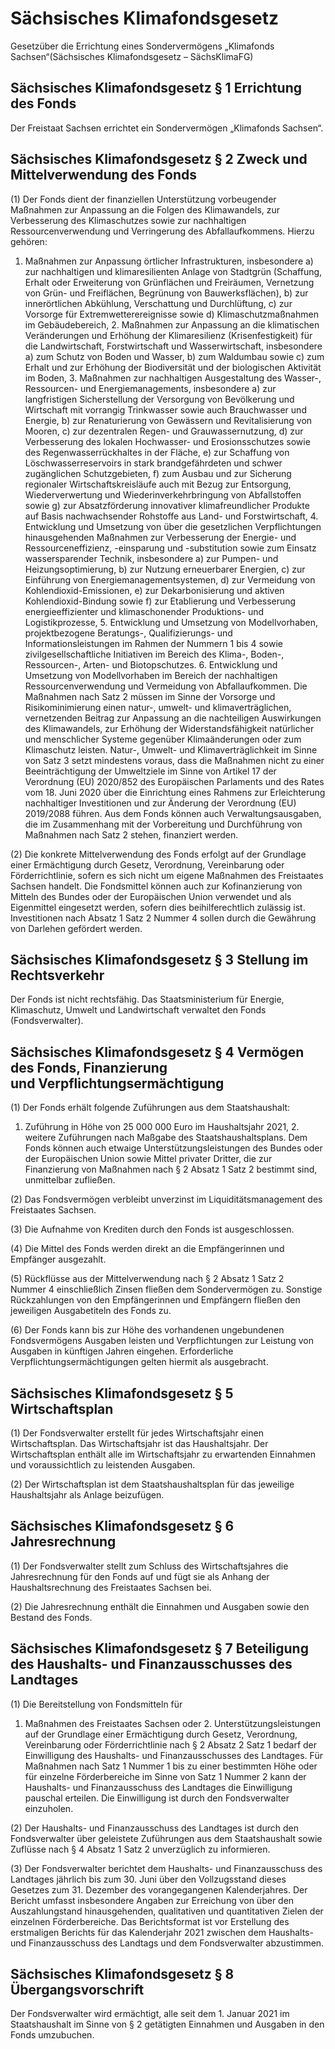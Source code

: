 # Sächsisches Klimafondsgesetz 

Gesetzüber die Errichtung eines Sondervermögens „Klimafonds Sachsen“(Sächsisches Klimafondsgesetz – SächsKlimaFG)

## Sächsisches Klimafondsgesetz  § 1 Errichtung des Fonds

Der Freistaat Sachsen errichtet ein Sondervermögen „Klimafonds Sachsen“.


## Sächsisches Klimafondsgesetz  § 2 Zweck und Mittelverwendung des Fonds

(1) Der Fonds dient der finanziellen Unterstützung vorbeugender Maßnahmen zur Anpassung an die Folgen des Klimawandels, zur Verbesserung des Klimaschutzes sowie zur nachhaltigen Ressourcenverwendung und Verringerung des Abfallaufkommens. Hierzu gehören:

1. Maßnahmen zur Anpassung örtlicher Infrastrukturen, insbesondere a) zur nachhaltigen und klimaresilienten Anlage von Stadtgrün (Schaffung, Erhalt oder Erweiterung von Grünflächen und Freiräumen, Vernetzung von Grün- und Freiflächen, Begrünung von Bauwerksflächen), b) zur innerörtlichen Abkühlung, Verschattung und Durchlüftung, c) zur Vorsorge für Extremwetterereignisse sowie d) Klimaschutzmaßnahmen im Gebäudebereich, 2. Maßnahmen zur Anpassung an die klimatischen Veränderungen und Erhöhung der Klimaresilienz (Krisenfestigkeit) für die Landwirtschaft, Forstwirtschaft und Wasserwirtschaft, insbesondere a) zum Schutz von Boden und Wasser, b) zum Waldumbau sowie c) zum Erhalt und zur Erhöhung der Biodiversität und der biologischen Aktivität im Boden, 3. Maßnahmen zur nachhaltigen Ausgestaltung des Wasser-, Ressourcen- und Energiemanagements, insbesondere a) zur langfristigen Sicherstellung der Versorgung von Bevölkerung und Wirtschaft mit vorrangig Trinkwasser sowie auch Brauchwasser und Energie, b) zur Renaturierung von Gewässern und Revitalisierung von Mooren, c) zur dezentralen Regen- und Grauwassernutzung, d) zur Verbesserung des lokalen Hochwasser- und Erosionsschutzes sowie des Regenwasserrückhaltes in der Fläche, e) zur Schaffung von Löschwasserreservoirs in stark brandgefährdeten und schwer zugänglichen Schutzgebieten, f) zum Ausbau und zur Sicherung regionaler Wirtschaftskreisläufe auch mit Bezug zur Entsorgung, Wiederverwertung und Wiederinverkehrbringung von Abfallstoffen sowie g) zur Absatzförderung innovativer klimafreundlicher Produkte auf Basis nachwachsender Rohstoffe aus Land- und Forstwirtschaft, 4. Entwicklung und Umsetzung von über die gesetzlichen Verpflichtungen hinausgehenden Maßnahmen zur Verbesserung der Energie- und Ressourceneffizienz, -einsparung und -substitution sowie zum Einsatz wassersparender Technik, insbesondere a) zur Pumpen- und Heizungsoptimierung, b) zur Nutzung erneuerbarer Energien, c) zur Einführung von Energiemanagementsystemen, d) zur Vermeidung von Kohlendioxid-Emissionen, e) zur Dekarbonisierung und aktiven Kohlendioxid-Bindung sowie f) zur Etablierung und Verbesserung energieeffizienter und klimaschonender Produktions- und Logistikprozesse, 5. Entwicklung und Umsetzung von Modellvorhaben, projektbezogene Beratungs-, Qualifizierungs- und Informationsleistungen im Rahmen der Nummern 1 bis 4 sowie zivilgesellschaftliche Initiativen im Bereich des Klima-, Boden-, Ressourcen-, Arten- und Biotopschutzes. 6. Entwicklung und Umsetzung von Modellvorhaben im Bereich der nachhaltigen Ressourcenverwendung und Vermeidung von Abfallaufkommen. Die Maßnahmen nach Satz 2 müssen im Sinne der Vorsorge und Risikominimierung einen natur-, umwelt- und klimaverträglichen, vernetzenden Beitrag zur Anpassung an die nachteiligen Auswirkungen des Klimawandels, zur Erhöhung der Widerstandsfähigkeit natürlicher und menschlicher Systeme gegenüber Klimaänderungen oder zum Klimaschutz leisten. Natur-, Umwelt- und Klimaverträglichkeit im Sinne von Satz 3 setzt mindestens voraus, dass die Maßnahmen nicht zu einer Beeinträchtigung der Umweltziele im Sinne von Artikel 17 der Verordnung (EU) 2020/852 des Europäischen Parlaments und des Rates vom 18. Juni 2020 über die Einrichtung eines Rahmens zur Erleichterung nachhaltiger Investitionen und zur Änderung der Verordnung (EU) 2019/2088 führen. Aus dem Fonds können auch Verwaltungsausgaben, die im Zusammenhang mit der Vorbereitung und Durchführung von Maßnahmen nach Satz 2 stehen, finanziert werden.

(2) Die konkrete Mittelverwendung des Fonds erfolgt auf der Grundlage einer Ermächtigung durch Gesetz, Verordnung, Vereinbarung oder Förderrichtlinie, sofern es sich nicht um eigene Maßnahmen des Freistaates Sachsen handelt. Die Fondsmittel können auch zur Kofinanzierung von Mitteln des Bundes oder der Europäischen Union verwendet und als Eigenmittel eingesetzt werden, sofern dies beihilferechtlich zulässig ist. Investitionen nach Absatz 1 Satz 2 Nummer 4 sollen durch die Gewährung von Darlehen gefördert werden.


## Sächsisches Klimafondsgesetz  § 3 Stellung im Rechtsverkehr

Der Fonds ist nicht rechtsfähig. Das Staatsministerium für Energie, Klimaschutz, Umwelt und Landwirtschaft verwaltet den Fonds (Fondsverwalter).


## Sächsisches Klimafondsgesetz  § 4 Vermögen des Fonds, Finanzierung und Verpflichtungsermächtigung

(1) Der Fonds erhält folgende Zuführungen aus dem Staatshaushalt:

1. Zuführung in Höhe von 25 000 000 Euro im Haushaltsjahr 2021, 2. weitere Zuführungen nach Maßgabe des Staatshaushaltsplans. Dem Fonds können auch etwaige Unterstützungsleistungen des Bundes oder der Europäischen Union sowie Mittel privater Dritter, die zur Finanzierung von Maßnahmen nach § 2 Absatz 1 Satz 2 bestimmt sind, unmittelbar zufließen.

(2) Das Fondsvermögen verbleibt unverzinst im Liquiditätsmanagement des Freistaates Sachsen.

(3) Die Aufnahme von Krediten durch den Fonds ist ausgeschlossen.

(4) Die Mittel des Fonds werden direkt an die Empfängerinnen und Empfänger ausgezahlt.

(5) Rückflüsse aus der Mittelverwendung nach § 2 Absatz 1 Satz 2 Nummer 4 einschließlich Zinsen fließen dem Sondervermögen zu. Sonstige Rückzahlungen von den Empfängerinnen und Empfängern fließen den jeweiligen Ausgabetiteln des Fonds zu.

(6) Der Fonds kann bis zur Höhe des vorhandenen ungebundenen Fondsvermögens Ausgaben leisten und Verpflichtungen zur Leistung von Ausgaben in künftigen Jahren eingehen. Erforderliche Verpflichtungsermächtigungen gelten hiermit als ausgebracht.


## Sächsisches Klimafondsgesetz  § 5 Wirtschaftsplan

(1) Der Fondsverwalter erstellt für jedes Wirtschaftsjahr einen Wirtschaftsplan. Das Wirtschaftsjahr ist das Haushaltsjahr. Der Wirtschaftsplan enthält alle im Wirtschaftsjahr zu erwartenden Einnahmen und voraussichtlich zu leistenden Ausgaben.

(2) Der Wirtschaftsplan ist dem Staatshaushaltsplan für das jeweilige Haushaltsjahr als Anlage beizufügen.


## Sächsisches Klimafondsgesetz  § 6 Jahresrechnung

(1) Der Fondsverwalter stellt zum Schluss des Wirtschaftsjahres die Jahresrechnung für den Fonds auf und fügt sie als Anhang der Haushaltsrechnung des Freistaates Sachsen bei.

(2) Die Jahresrechnung enthält die Einnahmen und Ausgaben sowie den Bestand des Fonds.


## Sächsisches Klimafondsgesetz  § 7 Beteiligung des Haushalts- und Finanzausschusses des Landtages

(1) Die Bereitstellung von Fondsmitteln für

1. Maßnahmen des Freistaates Sachsen oder 2. Unterstützungsleistungen auf der Grundlage einer Ermächtigung durch Gesetz, Verordnung, Vereinbarung oder Förderrichtlinie nach § 2 Absatz 2 Satz 1 bedarf der Einwilligung des Haushalts- und Finanzausschusses des Landtages. Für Maßnahmen nach Satz 1 Nummer 1 bis zu einer bestimmten Höhe oder für einzelne Förderbereiche im Sinne von Satz 1 Nummer 2 kann der Haushalts- und Finanzausschuss des Landtages die Einwilligung pauschal erteilen. Die Einwilligung ist durch den Fondsverwalter einzuholen.

(2) Der Haushalts- und Finanzausschuss des Landtages ist durch den Fondsverwalter über geleistete Zuführungen aus dem Staatshaushalt sowie Zuflüsse nach § 4 Absatz 1 Satz 2 unverzüglich zu informieren.

(3) Der Fondsverwalter berichtet dem Haushalts- und Finanzausschuss des Landtages jährlich bis zum 30. Juni über den Vollzugsstand dieses Gesetzes zum 31. Dezember des vorangegangenen Kalenderjahres. Der Bericht umfasst insbesondere Angaben zur Erreichung von über den Auszahlungstand hinausgehenden, qualitativen und quantitativen Zielen der einzelnen Förderbereiche. Das Berichtsformat ist vor Erstellung des erstmaligen Berichts für das Kalenderjahr 2021 zwischen dem Haushalts- und Finanzausschuss des Landtags und dem Fondsverwalter abzustimmen.


## Sächsisches Klimafondsgesetz  § 8 Übergangsvorschrift

Der Fondsverwalter wird ermächtigt, alle seit dem 1. Januar 2021 im Staatshaushalt im Sinne von § 2 getätigten Einnahmen und Ausgaben in den Fonds umzubuchen.

